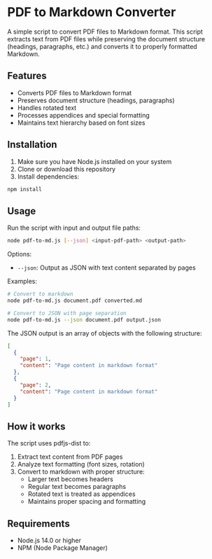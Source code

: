 # PDF to Markdown Converter

A simple script to convert PDF files to Markdown format. This script extracts text from PDF files while preserving the document structure (headings, paragraphs, etc.) and converts it to properly formatted Markdown.

## Features

- Converts PDF files to Markdown format
- Preserves document structure (headings, paragraphs)
- Handles rotated text
- Processes appendices and special formatting
- Maintains text hierarchy based on font sizes

## Installation

1. Make sure you have Node.js installed on your system
2. Clone or download this repository
3. Install dependencies:
```bash
npm install
```

## Usage

Run the script with input and output file paths:

```bash
node pdf-to-md.js [--json] <input-pdf-path> <output-path>
```

Options:
- `--json`: Output as JSON with text content separated by pages

Examples:
```bash
# Convert to markdown
node pdf-to-md.js document.pdf converted.md

# Convert to JSON with page separation
node pdf-to-md.js --json document.pdf output.json
```

The JSON output is an array of objects with the following structure:
```json
[
  {
    "page": 1,
    "content": "Page content in markdown format"
  },
  {
    "page": 2,
    "content": "Page content in markdown format"
  }
]
```

## How it works

The script uses pdfjs-dist to:
1. Extract text content from PDF pages
2. Analyze text formatting (font sizes, rotation)
3. Convert to markdown with proper structure:
   - Larger text becomes headers
   - Regular text becomes paragraphs
   - Rotated text is treated as appendices
   - Maintains proper spacing and formatting

## Requirements

- Node.js 14.0 or higher
- NPM (Node Package Manager)
